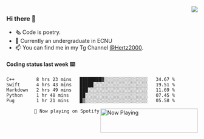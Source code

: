 <img  align="right" src="https://github-readme-stats.vercel.app/api?username=BillChen2K&show_icons=true&count_private=true&hide_title=true">

### Hi there 👋

- 🗞 Code is poetry.
- 🌱 Currently an undergraduate in ECNU
- 📫 You can find me in my Tg Channel [@Hertz2000](https://t.me/Hertz2000).

#### Coding status last week ⌨️

<!--START_SECTION:waka-->
```text
C++        8 hrs 23 mins   ████████▓░░░░░░░░░░░░░░░░   34.67 % 
Swift      4 hrs 43 mins   █████░░░░░░░░░░░░░░░░░░░░   19.51 % 
Markdown   2 hrs 49 mins   ███░░░░░░░░░░░░░░░░░░░░░░   11.69 % 
Python     1 hr 48 mins    ██░░░░░░░░░░░░░░░░░░░░░░░   07.45 % 
Pug        1 hr 21 mins    █▒░░░░░░░░░░░░░░░░░░░░░░░   05.58 % 
```
<!--END_SECTION:waka-->


<div>
<a href="https://spotify-now-playing.billchen2k.vercel.app/now-playing?open">
   <img align="right" src="https://spotify-now-playing.billchen2k.vercel.app/now-playing" width="256" height="64" alt="Now Playing">
</a>
</div>

<div>
<p align="right"><code>🎵 Now playing on Spotify</code></p>
</div>

<!--
**BillChen2K/BillChen2K** is a ✨ _special_ ✨ repository because its `README.md` (this file) appears on your GitHub profile.

Here are some ideas to get you started:

- 🔭 I’m currently working on ...
- 🌱 I’m currently learning ...
- 👯 I’m looking to collaborate on ...
- 🤔 I’m looking for help with ...
- 💬 Ask me about ...
- 📫 How to reach me: ...
- 😄 Pronouns: ...
- ⚡ Fun fact: ...
-->
